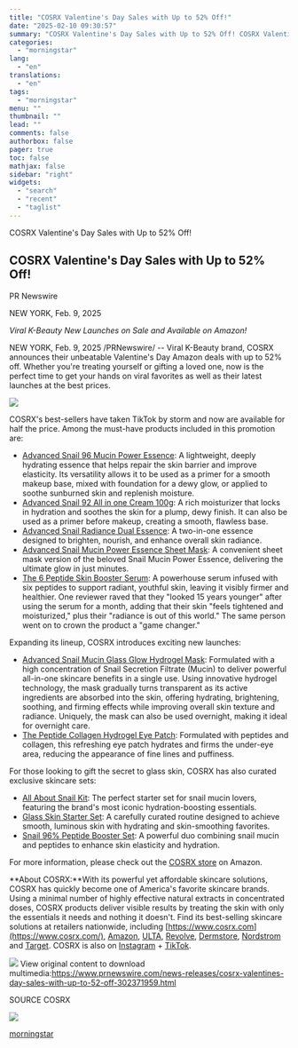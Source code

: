 ```yaml
---
title: "COSRX Valentine's Day Sales with Up to 52% Off!"
date: "2025-02-10 09:30:57"
summary: "COSRX Valentine's Day Sales with Up to 52% Off! COSRX Valentine's Day Sales with Up to 52% Off! PR Newswire NEW YORK, Feb. 9, 2025 Viral K-Beauty New Launches on Sale and Available on Amazon! NEW YORK, Feb. 9, 2025 /PRNewswire/ -- Viral K-Beauty brand, COSRX announces their unbeatable Valentine's..."
categories:
  - "morningstar"
lang:
  - "en"
translations:
  - "en"
tags:
  - "morningstar"
menu: ""
thumbnail: ""
lead: ""
comments: false
authorbox: false
pager: true
toc: false
mathjax: false
sidebar: "right"
widgets:
  - "search"
  - "recent"
  - "taglist"
---
```


COSRX Valentine's Day Sales with Up to 52% Off!

COSRX Valentine's Day Sales with Up to 52% Off!
-----------------------------------------------

PR Newswire

NEW YORK, Feb. 9, 2025


*Viral K-Beauty New Launches on Sale and Available on Amazon!*

NEW YORK, Feb. 9, 2025 /PRNewswire/ -- Viral K-Beauty brand, COSRX announces their unbeatable Valentine's Day Amazon deals with up to 52% off. Whether you're treating yourself or gifting a loved one, now is the perfect time to get your hands on viral favorites as well as their latest launches at the best prices.

[![](https://mma.prnewswire.com/media/2616170/Viral_K_Beauty_New_Launches_Sale_Available_COSRX_X_Amazon.jpg)](https://mma.prnewswire.com/media/2616170/Viral_K_Beauty_New_Launches_Sale_Available_COSRX_X_Amazon.html)

COSRX's best-sellers have taken TikTok by storm and now are available for half the price. Among the must-have products included in this promotion are:

* [Advanced Snail 96 Mucin Power Essence](https://www.amazon.com/dp/B00PBX3L7K?maas=maas_adg_315CAE644DE92ED50FE781F343987FD5_afap_abs&ref_=aa_maas&tag=maas): A lightweight, deeply hydrating essence that helps repair the skin barrier and improve elasticity. Its versatility allows it to be used as a primer for a smooth makeup base, mixed with foundation for a dewy glow, or applied to soothe sunburned skin and replenish moisture.
* [Advanced Snail 92 All in one Cream 100g](https://www.amazon.com/dp/B01LEJ5MSK?maas=maas_adg_230E953CDA36A979CA88E4E9235ED879_afap_abs&ref_=aa_maas&tag=maas): A rich moisturizer that locks in hydration and soothes the skin for a plump, dewy finish. It can also be used as a primer before makeup, creating a smooth, flawless base.
* [Advanced Snail Radiance Dual Essence](https://www.amazon.com/dp/B08FSWVXRD?maas=maas_adg_CDF4E897C3864C13AB2D5D6F05C368E5_afap_abs&ref_=aa_maas&tag=maas): A two-in-one essence designed to brighten, nourish, and enhance overall skin radiance.
* [Advanced Snail Mucin Power Essence Sheet Mask](https://www.amazon.com/dp/B08JSL9W6K?maas=maas_adg_2098FEF488D5FE2CCFAB423FF531F6CD_afap_abs&ref_=aa_maas&tag=maas): A convenient sheet mask version of the beloved Snail Mucin Power Essence, delivering the ultimate glow in just minutes.
* [The 6 Peptide Skin Booster Serum](https://www.amazon.com/dp/B0CCJ3SRB9?maas=maas_adg_37CA7BE936B6C17FBDE16D5BDA484331_afap_abs&ref_=aa_maas&tag=maas): A powerhouse serum infused with six peptides to support radiant, youthful skin, leaving it visibly firmer and healthier. One reviewer raved that they "looked 15 years younger" after using the serum for a month, adding that their skin "feels tightened and moisturized," plus their "radiance is out of this world." The same person went on to crown the product a "game changer."

Expanding its lineup, COSRX introduces exciting new launches:

* [Advanced Snail Mucin Glass Glow Hydrogel Mask](https://www.amazon.com/dp/B0DM1VTB62?maas=maas_adg_16883BDE9C90767188EE19DB29933403_afap_abs&ref_=aa_maas&tag=maas): Formulated with a high concentration of Snail Secretion Filtrate (Mucin) to deliver powerful all-in-one skincare benefits in a single use. Using innovative hydrogel technology, the mask gradually turns transparent as its active ingredients are absorbed into the skin, offering hydrating, brightening, soothing, and firming effects while improving overall skin texture and radiance. Uniquely, the mask can also be used overnight, making it ideal for overnight care.
* [The Peptide Collagen Hydrogel Eye Patch](https://www.amazon.com/dp/B0DLKCCPYZ?maas=maas_adg_5B8F5C442367EBD5631FD589FC888677_afap_abs&ref_=aa_maas&tag=maas): Formulated with peptides and collagen, this refreshing eye patch hydrates and firms the under-eye area, reducing the appearance of fine lines and puffiness.

For those looking to gift the secret to glass skin, COSRX has also curated exclusive skincare sets:

* [All About Snail Kit](https://www.amazon.com/dp/B08QM7NFWS?maas=maas_adg_6D5BF7393EECED5E4EFE0AA6E2970FBD_afap_abs&ref_=aa_maas&tag=maas): The perfect starter set for snail mucin lovers, featuring the brand's most iconic hydration-boosting essentials.
* [Glass Skin Starter Set](https://www.amazon.com/dp/B0C1Y8652X?maas=maas_adg_1248B589ED5CFD4FAC04E1C29B8C771D_afap_abs&ref_=aa_maas&tag=maas): A carefully curated routine designed to achieve smooth, luminous skin with hydrating and skin-smoothing favorites.
* [Snail 96% Peptide Booster Set](https://www.amazon.com/dp/B0D663VWFC?maas=maas_adg_B840EB70643A51EC3D060617FD3B3C15_afap_abs&ref_=aa_maas&tag=maas): A powerful duo combining snail mucin and peptides to enhance skin elasticity and hydration.

For more information, please check out the [COSRX store](https://www.amazon.com/cosrx?maas=maas_adg_9FF03B6D2A082340118B02924B74F3B3_afap_abs&ref_=aa_maas&tag=maas) on Amazon.

**About COSRX:**With its powerful yet affordable skincare solutions, COSRX has quickly become one of America's favorite skincare brands. Using a minimal number of highly effective natural extracts in concentrated doses, COSRX products deliver visible results by treating the skin with only the essentials it needs and nothing it doesn't. Find its best-selling skincare solutions at retailers nationwide, including [https://www.cosrx.com](https://www.cosrx.com/), [Amazon](https://www.amazon.com/stores/COSRX/page/C65C37C6-99CB-4105-9EFE-3E0C3F377888?ref_=ast_bln&store_ref=bl_ast_dp_brandLogo_sto), [ULTA](https://www.ulta.com/brand/cosrx?cmpid=PS_Non%21google%21PSG_PrestSkin_UltaBrand&utm_source=google&utm_medium=paidsearch&CAWELAID=330000200003206145&CATRK=SPFID-1&CAAGID=170743512428&CATCI=aud-1886705506698%3Akwd-927587147464&CAPCID=699477084169&CADevice=c&gad_source=1&gclid=Cj0KCQjw2ou2BhCCARIsANAwM2EMx9tNzaiDQC7MHFtTjvRvXUCeZyUW6xKfR10i3RB0uVYNiswCguMaAhR2EALw_wcB), [Revolve](https://www.revolve.com/cosrx/br/be4734/?srcType=dp_des2), [Dermstore](https://www.dermstore.com/brands/cosrx.list?gclid=Cj0KCQjw2ou2BhCCARIsANAwM2GG8ytT1vi-XDZ8YxRY3gNygq6vorAlMOFuyj6k49N6Yvuu10yXk04aAhW2EALw_wcB&gclsrc=aw.ds), [Nordstrom](https://www.nordstrom.com/brands/cosrx--17947?origin=productBrandLink) and [Target](https://www.target.com/b/cosrx/-/N-6mlxc). COSRX is also on [Instagram](https://www.instagram.com/cosrx) + [TikTok](https://www.tiktok.com/@cosrx.tiktokshop).

 ![](https://c212.net/c/img/favicon.png?sn=CN15208&sd=2025-02-09) View original content to download multimedia:<https://www.prnewswire.com/news-releases/cosrx-valentines-day-sales-with-up-to-52-off-302371959.html>

SOURCE COSRX


 ![](https://rt.prnewswire.com/rt.gif?NewsItemId=CN15208&Transmission_Id=202502092007PR_NEWS_USPR_____CN15208&DateId=20250209)

[morningstar](https://www.morningstar.com/news/pr-newswire/20250209cn15208/cosrx-valentines-day-sales-with-up-to-52-off)
